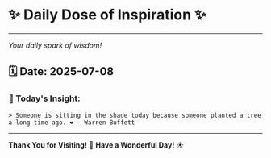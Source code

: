 # ✨ Daily Dose of Inspiration ✨

--- 

_Your daily spark of wisdom!_

## 🗓️ Date: **2025-07-08**

### 💬 Today's Insight:
```
> Someone is sitting in the shade today because someone planted a tree a long time ago. ❤️ - Warren Buffett
```

--- 

**Thank You for Visiting!** 🙏
**Have a Wonderful Day!** ☀️
